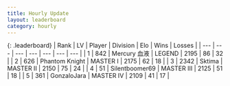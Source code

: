 ```yaml
---
title: Hourly Update
layout: leaderboard
category: hourly
---
```


{: .leaderboard}
| Rank | LV | Player | Division | Elo | Wins | Losses |
| --- | --- | --- | --- | --- | --- | --- |
| <span data-change="0">1</span> | 842 | <span title="ID: 692745">Mercury 血液</span> | LEGEND | <span data-change="-12">2195</span> | <span data-change="0">86</span> | <span data-change="1">32</span> |
| <span data-change="0">2</span> | 626 | <span title="ID: 742939">Phantom Knight</span> | MASTER I | <span data-change="0">2175</span> | <span data-change="0">62</span> | <span data-change="0">18</span> |
| <span data-change="0">3</span> | 2342 | <span title="ID: 353063">Sktima</span> | MASTER II | <span data-change="0">2150</span> | <span data-change="0">75</span> | <span data-change="0">24</span> |
| <span data-change="4">4</span> | 51 | <span title="ID: 747867">Silentboomer69</span> | MASTER III | <span data-change="56">2125</span> | <span data-change="6">51</span> | <span data-change="0">18</span> |
| <span data-change="-1">5</span> | 361 | <span title="ID: 650626">GonzaloJara</span> | MASTER IV | <span data-change="0">2109</span> | <span data-change="0">41</span> | <span data-change="0">17</span> |